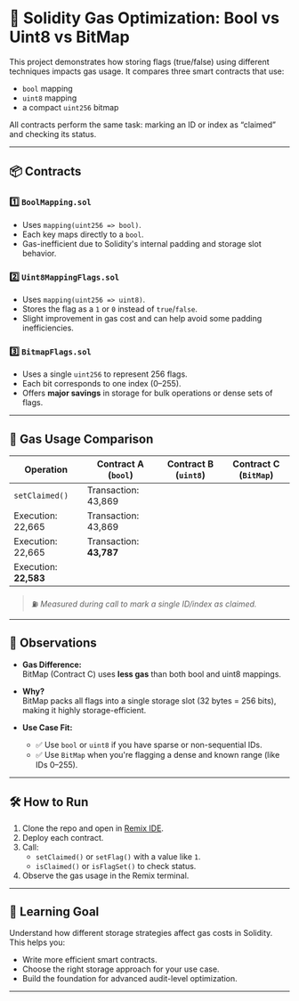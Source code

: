 # 🧠 Solidity Gas Optimization: Bool vs Uint8 vs BitMap

This project demonstrates how storing flags (true/false) using different techniques impacts gas usage. It compares three smart contracts that use:

- `bool` mapping
- `uint8` mapping
- a compact `uint256` bitmap

All contracts perform the same task: marking an ID or index as “claimed” and checking its status.

---

## 📦 Contracts

### 1️⃣ `BoolMapping.sol`
- Uses `mapping(uint256 => bool)`.
- Each key maps directly to a `bool`.
- Gas-inefficient due to Solidity's internal padding and storage slot behavior.

### 2️⃣ `Uint8MappingFlags.sol`
- Uses `mapping(uint256 => uint8)`.
- Stores the flag as a `1` or `0` instead of `true`/`false`.
- Slight improvement in gas cost and can help avoid some padding inefficiencies.

### 3️⃣ `BitmapFlags.sol`
- Uses a single `uint256` to represent 256 flags.
- Each bit corresponds to one index (0–255).
- Offers **major savings** in storage for bulk operations or dense sets of flags.

---

## 🧪 Gas Usage Comparison

| Operation         | Contract A (`bool`) | Contract B (`uint8`) | Contract C (`BitMap`) |
|------------------|---------------------|-----------------------|------------------------|
| `setClaimed()`   | Transaction: 43,869  
Execution: 22,665 | Transaction: 43,869  
Execution: 22,665 | Transaction: **43,787**  
Execution: **22,583** |

> ⛽️ *Measured during call to mark a single ID/index as claimed.*

---

## 🧩 Observations

- **Gas Difference:**  
  BitMap (Contract C) uses **less gas** than both bool and uint8 mappings.

- **Why?**  
  BitMap packs all flags into a single storage slot (32 bytes = 256 bits), making it highly storage-efficient.

- **Use Case Fit:**  
  - ✅ Use `bool` or `uint8` if you have sparse or non-sequential IDs.
  - ✅ Use `BitMap` when you're flagging a dense and known range (like IDs 0–255).

---

## 🛠️ How to Run

1. Clone the repo and open in [Remix IDE](https://remix.ethereum.org/).
2. Deploy each contract.
3. Call:
   - `setClaimed()` or `setFlag()` with a value like `1`.
   - `isClaimed()` or `isFlagSet()` to check status.
4. Observe the gas usage in the Remix terminal.

---

## 🎯 Learning Goal

Understand how different storage strategies affect gas costs in Solidity. This helps you:

- Write more efficient smart contracts.
- Choose the right storage approach for your use case.
- Build the foundation for advanced audit-level optimization.

---
